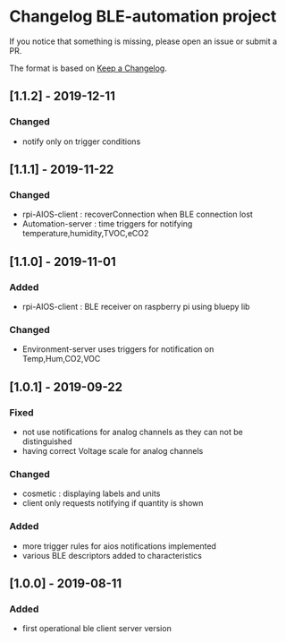 # Changelog BLE-automation project

If you notice that something is missing, please open an issue or submit a PR.

The format is based on [Keep a Changelog](http://keepachangelog.com/en/1.0.0/).

<!--
Sections
### Added
### Changed
### Deprecated
### Removed
### Fixed
### Breaking Changes
### Developers
-->

## [1.1.2] - 2019-12-11
### Changed
- notify only on trigger conditions

## [1.1.1] - 2019-11-22
### Changed
- rpi-AIOS-client : recoverConnection when BLE connection lost
- Automation-server : time triggers for notifying temperature,humidity,TVOC,eCO2

## [1.1.0] - 2019-11-01
### Added
- rpi-AIOS-client : BLE receiver on raspberry pi using bluepy lib
### Changed
- Environment-server uses triggers for notification on Temp,Hum,CO2,VOC

## [1.0.1] - 2019-09-22
### Fixed
- not use notifications for analog channels as they can not be distinguished
- having correct Voltage scale for analog channels
### Changed
- cosmetic : displaying labels and units
- client only requests notifying if quantity is shown
### Added 
- more trigger rules for aios notifications implemented
- various BLE descriptors added to characteristics

## [1.0.0] - 2019-08-11
### Added
- first operational ble client server version
